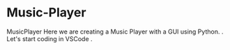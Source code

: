 # Music-Player
MusicPlayer
Here we are creating a Music Player with a GUI using Python.
.
Let's start coding in VSCode .
